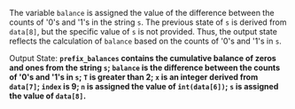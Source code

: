 The variable `balance` is assigned the value of the difference between the counts of '0's and '1's in the string `s`. The previous state of `s` is derived from `data[8]`, but the specific value of `s` is not provided. Thus, the output state reflects the calculation of `balance` based on the counts of '0's and '1's in `s`.

Output State: **`prefix_balances` contains the cumulative balance of zeros and ones from the string `s`; `balance` is the difference between the counts of '0's and '1's in `s`; `T` is greater than 2; `x` is an integer derived from `data[7]`; `index` is 9; `n` is assigned the value of `int(data[6])`; `s` is assigned the value of `data[8]`.**